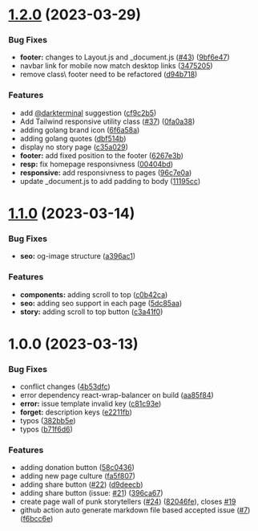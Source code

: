 # [1.2.0](https://github.com/StreetCommunityProgrammer/metaphore/compare/v1.1.0...v1.2.0) (2023-03-29)


### Bug Fixes

* **footer:** changes to Layout.js and _document.js ([#43](https://github.com/StreetCommunityProgrammer/metaphore/issues/43)) ([9bf6e47](https://github.com/StreetCommunityProgrammer/metaphore/commit/9bf6e47c6df7014782b070475212107e97ea9747))
* navbar link for mobile now match desktop links ([3475205](https://github.com/StreetCommunityProgrammer/metaphore/commit/3475205dee99ba4d249f9e75ae49cdb1634acc29))
* remove  class\ footer need to be refactored ([d94b718](https://github.com/StreetCommunityProgrammer/metaphore/commit/d94b718e017462bd9b543cd0fd72bcc98a7252a1))


### Features

* add [@darkterminal](https://github.com/darkterminal) suggestion ([cf9c2b5](https://github.com/StreetCommunityProgrammer/metaphore/commit/cf9c2b5b2ebf5ad8b73df32053885a10e8aaa9a3))
* Add Tailwind responsive utility class ([#37](https://github.com/StreetCommunityProgrammer/metaphore/issues/37)) ([0fa0a38](https://github.com/StreetCommunityProgrammer/metaphore/commit/0fa0a3821a6ee9b990a17ed4601d3d4794700de8))
* adding golang brand icon ([6f6a58a](https://github.com/StreetCommunityProgrammer/metaphore/commit/6f6a58a89f13cf4ce5822e9905a26f44ccdcf5a2))
* adding golang quotes ([dbf514b](https://github.com/StreetCommunityProgrammer/metaphore/commit/dbf514b502df7713fef9cdb2507dbcc8b4203e16))
* display no story page ([c35a029](https://github.com/StreetCommunityProgrammer/metaphore/commit/c35a02946425bab895e6f0dadc92aab4eb3d9af7))
* **footer:** add fixed position to the footer ([6267e3b](https://github.com/StreetCommunityProgrammer/metaphore/commit/6267e3b9483bc620921e0a9f24b37f9f65ca9d6b))
* **resp:** fix homepage responsivness ([00404bd](https://github.com/StreetCommunityProgrammer/metaphore/commit/00404bd9c339d497b3d9ddfd8a40ec0adbc42968))
* **responsive:** add responsivness to pages ([96c7e0a](https://github.com/StreetCommunityProgrammer/metaphore/commit/96c7e0a1e692f7ad77b64304e659275c3575efbb))
* update _document.js to add padding to body ([11195cc](https://github.com/StreetCommunityProgrammer/metaphore/commit/11195ccf2e78b8f2fe7e6a2c42c5953232f39817))

# [1.1.0](https://github.com/StreetCommunityProgrammer/metaphore/compare/v1.0.0...v1.1.0) (2023-03-14)


### Bug Fixes

* **seo:** og-image structure ([a396ac1](https://github.com/StreetCommunityProgrammer/metaphore/commit/a396ac1c9dd0e4828598a7642378ca953a5c028b))


### Features

* **components:** adding scroll to top ([c0b42ca](https://github.com/StreetCommunityProgrammer/metaphore/commit/c0b42cad3d3494969a2124c772711722b69e222e))
* **seo:** adding seo support in each page ([5dc85aa](https://github.com/StreetCommunityProgrammer/metaphore/commit/5dc85aa8c7285ce3e204277bf1979c23d53c4e7b))
* **story:** adding scroll to top button ([c3a41f0](https://github.com/StreetCommunityProgrammer/metaphore/commit/c3a41f02ff66d5d66bdbd1a109d790f528a7e351))

# 1.0.0 (2023-03-13)


### Bug Fixes

* conflict changes ([4b53dfc](https://github.com/StreetCommunityProgrammer/metaphore/commit/4b53dfceafa5e3a1bcecbce069408964ca098019))
* error dependency react-wrap-balancer on build ([aa85f84](https://github.com/StreetCommunityProgrammer/metaphore/commit/aa85f849739cb86750e5869433f41d6af549f7a1))
* **error:** issue template invalid key ([c81c93e](https://github.com/StreetCommunityProgrammer/metaphore/commit/c81c93ebe440ce9830d5d884e0842f9d16b639ce))
* **forget:** description keys ([e2211fb](https://github.com/StreetCommunityProgrammer/metaphore/commit/e2211fbca26bc89ef7512d84087a4f61ca31d08a))
* typos ([382bb5e](https://github.com/StreetCommunityProgrammer/metaphore/commit/382bb5ed828ee4209b8ceb373f71a07dffa016fb))
* typos ([b71f6d6](https://github.com/StreetCommunityProgrammer/metaphore/commit/b71f6d6d963a18862ca731ba555fb223b668a8c4))


### Features

* adding donation button ([58c0436](https://github.com/StreetCommunityProgrammer/metaphore/commit/58c0436a2d05f3a684a91e84cd5e9d4ddae4f8b5))
* adding new page culture ([fa5f807](https://github.com/StreetCommunityProgrammer/metaphore/commit/fa5f807c1be0a00d857a9cd61498729fe08738c3))
* adding share button ([#22](https://github.com/StreetCommunityProgrammer/metaphore/issues/22)) ([d9deecb](https://github.com/StreetCommunityProgrammer/metaphore/commit/d9deecb499911f1873b65727853f6d78b97f4932))
* adding share button (issue: [#21](https://github.com/StreetCommunityProgrammer/metaphore/issues/21)) ([396ca67](https://github.com/StreetCommunityProgrammer/metaphore/commit/396ca672cbd18be30fe4d50ce45e130a30f0963c))
* create page wall of punk storytellers ([#24](https://github.com/StreetCommunityProgrammer/metaphore/issues/24)) ([82046fe](https://github.com/StreetCommunityProgrammer/metaphore/commit/82046fe1e698f0841818e34ca6ac24f3d15b7149)), closes [#19](https://github.com/StreetCommunityProgrammer/metaphore/issues/19)
* github action auto generate markdown file based accepted issue ([#7](https://github.com/StreetCommunityProgrammer/metaphore/issues/7)) ([f6bcc6e](https://github.com/StreetCommunityProgrammer/metaphore/commit/f6bcc6ea01e96db02dcc3ec01688b172986ef37d))
